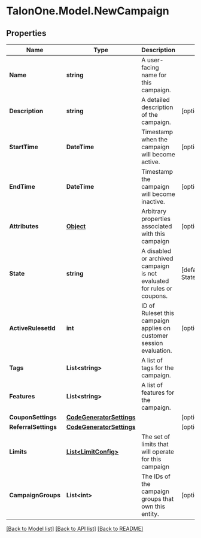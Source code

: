 # TalonOne.Model.NewCampaign
## Properties

Name | Type | Description | Notes
------------ | ------------- | ------------- | -------------
**Name** | **string** | A user-facing name for this campaign. | 
**Description** | **string** | A detailed description of the campaign. | [optional] 
**StartTime** | **DateTime** | Timestamp when the campaign will become active. | [optional] 
**EndTime** | **DateTime** | Timestamp the campaign will become inactive. | [optional] 
**Attributes** | [**Object**](.md) | Arbitrary properties associated with this campaign | [optional] 
**State** | **string** | A disabled or archived campaign is not evaluated for rules or coupons.  | [default to StateEnum.Enabled]
**ActiveRulesetId** | **int** | ID of Ruleset this campaign applies on customer session evaluation. | [optional] 
**Tags** | **List&lt;string&gt;** | A list of tags for the campaign. | 
**Features** | **List&lt;string&gt;** | A list of features for the campaign. | 
**CouponSettings** | [**CodeGeneratorSettings**](CodeGeneratorSettings.md) |  | [optional] 
**ReferralSettings** | [**CodeGeneratorSettings**](CodeGeneratorSettings.md) |  | [optional] 
**Limits** | [**List&lt;LimitConfig&gt;**](LimitConfig.md) | The set of limits that will operate for this campaign | 
**CampaignGroups** | **List&lt;int&gt;** | The IDs of the campaign groups that own this entity. | [optional] 

[[Back to Model list]](../README.md#documentation-for-models) [[Back to API list]](../README.md#documentation-for-api-endpoints) [[Back to README]](../README.md)

